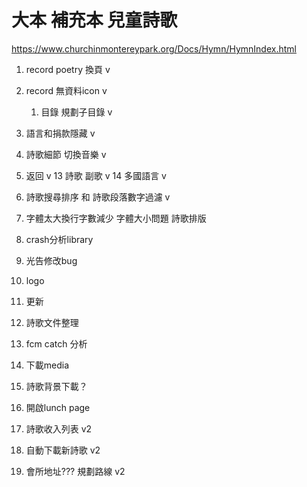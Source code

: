# 大本 補充本 兒童詩歌
https://www.churchinmontereypark.org/Docs/Hymn/HymnIndex.html


1. record poetry 換頁 v
2. record 無資料icon v
   1. 目錄 規劃子目錄 v
3. 語言和捐款隱藏 v
4. 詩歌細節 切換音樂 v
5. 返回 v
13 詩歌 副歌 v
14 多國語言 v
6. 詩歌搜尋排序 和 詩歌段落數字過濾 v

7. 字體太大換行字數減少 字體大小問題 詩歌排版 
8. crash分析library
9. 光告修改bug
10. logo
11. 更新
12. 詩歌文件整理
13. fcm catch 分析
14. 下載media
15. 詩歌背景下載？
16. 開啟lunch page

16. 詩歌收入列表 v2
17. 自動下載新詩歌 v2
17. 會所地址??? 規劃路線 v2